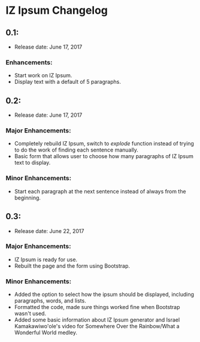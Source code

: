 # IZ Ipsum Changelog

## 0.1:

* Release date:  June 17, 2017

### Enhancements:
* Start work on IZ Ipsum.
* Display text with a default of 5 paragraphs.

## 0.2:

* Release date:  June 17, 2017

### Major Enhancements:
* Completely rebuild IZ Ipsum, switch to _explode_ function instead of trying to do the work of finding each sentence manually.
* Basic form that allows user to choose how many paragraphs of IZ Ipsum text to display.

### Minor Enhancements:
* Start each paragraph at the next sentence instead of always from the beginning.

## 0.3:

* Release date:  June 22, 2017

### Major Enhancements:
* IZ Ipsum is ready for use.  
* Rebuilt the page and the form using Bootstrap.

### Minor Enhancements:
* Added the option to select how the ipsum should be displayed, including paragraphs, words, and lists.
* Formatted the code, made sure things worked fine when Bootstrap wasn't used.
* Added some basic information about IZ Ipsum generator and Israel Kamakawiwo'ole's video for Somewhere Over the Rainbow/What a Wonderful World medley.
